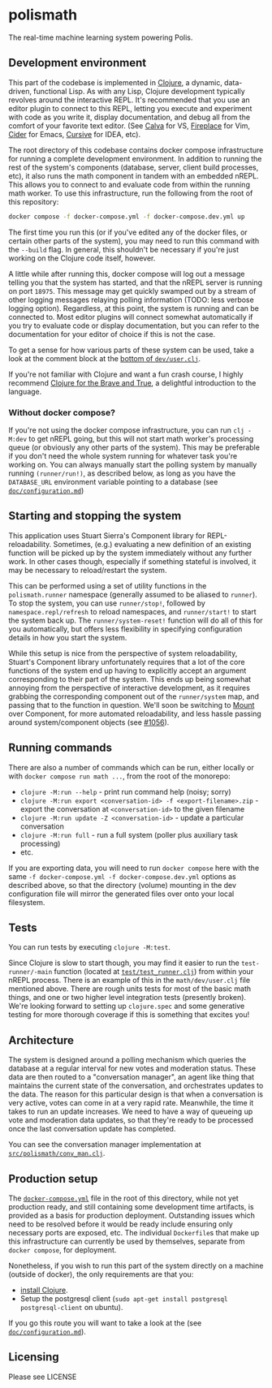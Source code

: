 # polismath

The real-time machine learning system powering Polis.

## Development environment

This part of the codebase is implemented in [Clojure](https://clojure.org), a dynamic, data-driven, functional Lisp.
As with any Lisp, Clojure development typically revolves around the interactive REPL.
It's recommended that you use an editor plugin to connect to this REPL, letting you execute and experiment with code as you write it, display documentation, and debug all from the comfort of your favorite text editor.
(See [Calva](https://marketplace.visualstudio.com/items?itemName=betterthantomorrow.calva) for VS, [Fireplace](https://github.com/tpope/vim-fireplace) for Vim, [Cider](https://docs.cider.mx/cider/index.html) for Emacs, [Cursive](https://cursive-ide.com/) for IDEA, etc).

The root directory of this codebase contains docker compose infrastructure for running a complete development environment.
In addition to running the rest of the system's components (database, server, client build processes, etc), it also runs the math component in tandem with an embedded nREPL.
This allows you to connect to and evaluate code from within the running math worker.
To use this infrastructure, run the following from the root of this repository:

```sh
docker compose -f docker-compose.yml -f docker-compose.dev.yml up
```

The first time you run this (or if you've edited any of the docker files, or certain other parts of the system), you may need to run this command with the `--build` flag.
In general, this shouldn't be necessary if you're just working on the Clojure code itself, however.

A little while after running this, docker compose will log out a message telling you that the system has started, and that the nREPL server is running on port `18975`.
This message may get quickly swamped out by a stream of other logging messages relaying polling information (TODO: less verbose logging option).
Regardless, at this point, the system is running and can be connected to.
Most editor plugins will connect somewhat automatically if you try to evaluate code or display documentation, but you can refer to the documentation for your editor of choice if this is not the case.

To get a sense for how various parts of these system can be used, take a look at the comment block at the [bottom of `dev/user.clj`](dev/user.clj#L328).

If you're not familiar with Clojure and want a fun crash course, I highly recommend [Clojure for the Brave and True](https://www.braveclojure.com/), a delightful introduction to the language.

### Without docker compose?

If you're not using the docker compose infrastructure, you can run `clj -M:dev` to get nREPL going, but this will not start math worker's processing queue (or obviously any other parts of the system).
This may be preferable if you don't need the whole system running for whatever task you're working on.
You can always manually start the polling system by manually running `(runner/run!)`, as described below, as long as you have the `DATABASE_URL` environment variable pointing to a database (see [`doc/configuration.md`](doc/configuration.md))
## Starting and stopping the system

This application uses Stuart Sierra's Component library for REPL-reloadability.
Sometimes, (e.g.) evaluating a new definition of an existing function will be picked up by the system immediately without any further work.
In other cases though, especially if something stateful is involved, it may be necessary to reload/restart the system.

This can be performed using a set of utility functions in the `polismath.runner` namespace (generally assumed to be aliased to `runner`).
To stop the system, you can use `runner/stop!`, followed by `namespace.repl/refresh` to reload namespaces, and `runner/start!` to start the system back up.
The `runner/system-reset!` function will do all of this for you automatically, but offers less flexibility in specifying configuration details in how you start the system.

While this setup is nice from the perspective of system reloadability, Stuart's Component library unfortunately requires that a lot of the core functions of the system end up having to explicitly accept an argument corresponding to their part of the system.
This ends up being somewhat annoying from the perspective of interactive development, as it requires grabbing the corresponding component out of the `runner/system` map, and passing that to the function in question.
We'll soon be switching to [Mount](https://github.com/tolitius/mount) over Component, for more automated reloadability, and less hassle passing around system/component objects (see [#1056](https://github.com/compdemocracy/polis/issues/1056)).

## Running commands

There are also a number of commands which can be run, either locally or with `docker compose run math ...`, from the root of the monorepo:

* `clojure -M:run --help` - print run command help (noisy; sorry)
* `clojure -M:run export <conversation-id> -f <export-filename>.zip` - export the conversation at `<conversation-id>` to the given filename
* `clojure -M:run update -Z <conversation-id>` - update a particular conversation
* `clojure -M:run full` - run a full system (poller plus auxiliary task processing)
* etc.

If you are exporting data, you will need to run `docker compose` here with the same `-f docker-compose.yml -f docker-compose.dev.yml` options as described above, so that the directory (volume) mounting in the dev configuration file will mirror the generated files over onto your local filesystem.

## Tests

You can run tests by executing `clojure -M:test`.

Since Clojure is slow to start though, you may find it easier to run the `test-runner/-main` function (located at [`test/test_runner.clj`](test/test_runner.clj)) from within your nREPL process.
There is an example of this in the `math/dev/user.clj` file mentioned above.
There are rough units tests for most of the basic math things, and one or two higher level integration tests (presently broken).
We're looking forward to setting up `clojure.spec` and some generative testing for more thorough coverage if this is something that excites you!

## Architecture

The system is designed around a polling mechanism which queries the database at a regular interval for new votes and moderation status.
These data are then routed to a "conversation manager", an agent like thing that maintains the current state of the conversation, and orchestrates updates to the data.
The reason for this particular design is that when a conversation is very active, votes can come in at a very rapid rate.
Meanwhile, the time it takes to run an update increases.
We need to have a way of queueing up vote and moderation data updates, so that they're ready to be processed once the last conversation update has completed.

You can see the conversation manager implementation at [`src/polismath/conv_man.clj`](src/polismath/conv_man.clj).

## Production setup

The [`docker-compose.yml`](../docker-compose.yml) file in the root of this directory, while not yet production ready, and still containing some development time artifacts, is provided as a basis for production deployment.
Outstanding issues which need to be resolved before it would be ready include ensuring only necessary ports are exposed, etc.
The individual `Dockerfile`s that make up this infrastructure can currently be used by themselves, separate from `docker compose`, for deployment.

Nonetheless, if you wish to run this part of the system directly on a machine (outside of docker), the only requirements are that you:

* [install Clojure](https://clojure.org/guides/getting_started).
* Setup the postgresql client (`sudo apt-get install postgresql postgresql-client` on ubuntu).

If you go this route you will want to take a look at the (see [`doc/configuration.md`](doc/configuration.md)).

## Licensing

Please see LICENSE
